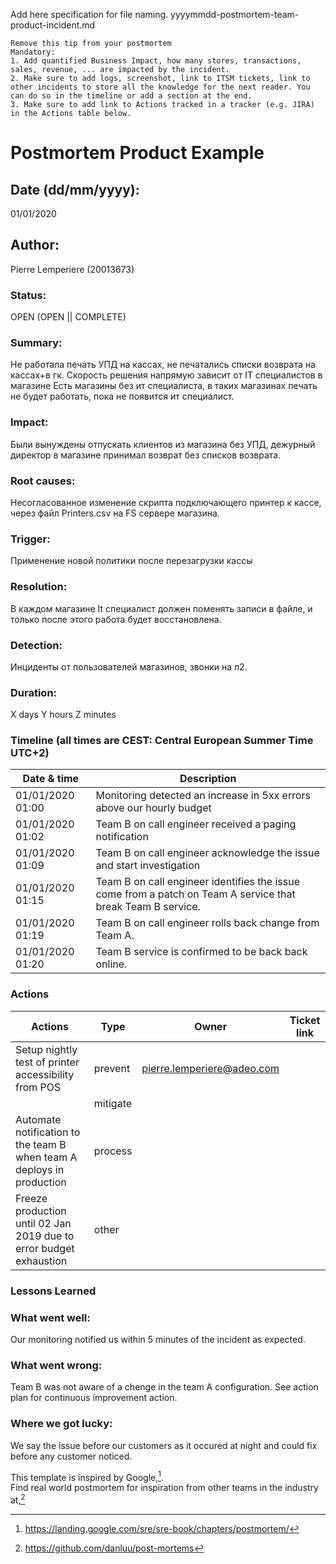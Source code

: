 Add here specification for file naming.
yyyymmdd-postmortem-team-product-incident.md

```
Remove this tip from your postmortem
Mandatory: 
1. Add quantified Business Impact, how many stores, transactions, sales, revenue, ... are impacted by the incident.
2. Make sure to add logs, screenshot, link to ITSM tickets, link to other incidents to store all the knowledge for the next reader. You can do so in the timeline or add a section at the end.
3. Make sure to add link to Actions tracked in a tracker (e.g. JIRA) in the Actions table below.
```
# Postmortem Product Example

## Date (dd/mm/yyyy):
01/01/2020

## Author: 
Pierre Lemperiere (20013673)
 
### Status:
OPEN (OPEN || COMPLETE)

### Summary:
Не работала печать УПД на кассах, не печатались списки возврата на кассах+в гк.
Скорость решения напрямую зависит от IT специалистов в магазине
Есть магазины без ит специалиста, в таких магазинах печать не будет работать, пока не появится ит специалист.

### Impact:
Были вынуждены отпускать клиентов из магазина без УПД, дежурный директор в магазине принимал возврат без списков возврата.

### Root causes:
Несогласованное изменение скрипта подключающего принтер к кассе, через файл Printers.csv на FS сервере магазина.

### Trigger:
Применение новой политики после перезагрузки кассы

### Resolution:
В каждом магазине It специалист должен поменять записи в файле, и только после этого работа будет восстановлена.

### Detection:
Инциденты от пользователей магазинов, звонки на л2.

### Duration: 
X days Y hours Z minutes

### Timeline (all times are CEST: Central European Summer Time UTC+2)

| Date & time | Description |
|----|----|
| 01/01/2020 01:00 | Monitoring detected an increase in 5xx errors above our hourly budget |
| 01/01/2020 01:02 | Team B on call engineer received a paging notification |
| 01/01/2020 01:09 | Team B on call engineer acknowledge the issue and start investigation |
| 01/01/2020 01:15 | Team B on call engineer identifies the issue come from a patch on Team A service that break Team B service. |
| 01/01/2020 01:19 | Team B on call engineer rolls back change from Team A. |
| 01/01/2020 01:20 | Team B service is confirmed to be back back online.|

 
### Actions
| Actions | Type     | Owner | Ticket link |
|--------|----------|-------|-------------|
| Setup nightly test of printer accessibility from POS | prevent | pierre.lemperiere@adeo.com |             |
|        | mitigate |       |             |
| Automate notification to the team B when team A deploys in production       | process  |       |             |
| Freeze production until 02 Jan 2019 due to error budget exhaustion | other |       |             |



### Lessons Learned

### What went well:
Our monitoring notified us within 5 minutes of the incident as expected.

### What went wrong:
Team B was not aware of a chenge in the team A configuration. See action plan for continuous improvement action.

### Where we got lucky:
We say the issue before our customers as it occured at night and could fix before any customer noticed.

  
  
  
This template is inspired by Google,[^1].  
Find real world postmortem for inspiration from other teams in the industry at,[^2]

[^1]: https://landing.google.com/sre/sre-book/chapters/postmortem/
[^2]: https://github.com/danluu/post-mortems